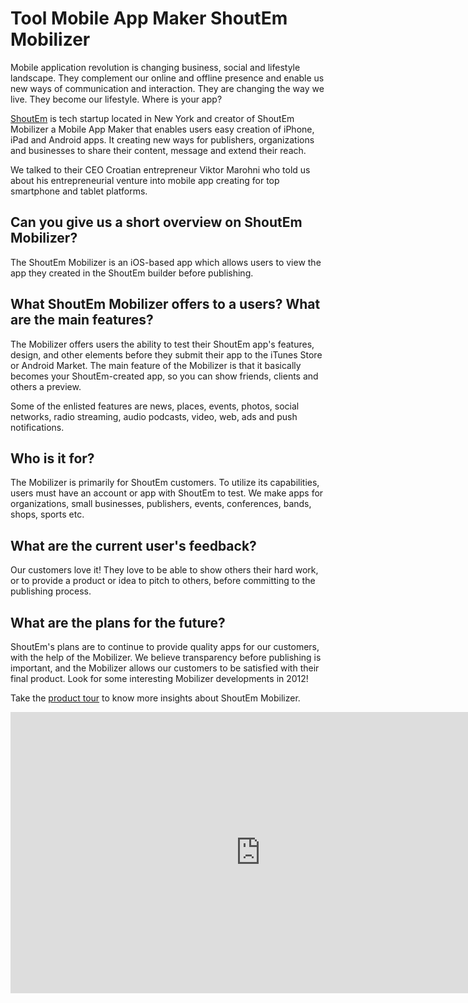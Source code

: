 # Tool Mobile App Maker ShoutEm Mobilizer

Mobile application revolution is changing business, social and lifestyle landscape. They complement our online and offline presence and enable us new ways of communication and interaction. They are changing the way we live. They become our lifestyle. Where is your app?

<a href="http://www.shoutem.com/">ShoutEm</a> is tech startup located in New York and creator of ShoutEm Mobilizer a Mobile App Maker that enables users easy creation of iPhone, iPad and Android apps. It creating new ways for publishers, organizations and businesses to share their content, message and extend their reach.

We talked to their CEO Croatian entrepreneur Viktor Marohni who told us about his entrepreneurial venture into mobile app creating for top smartphone and tablet platforms.

## Can you give us a short overview on ShoutEm Mobilizer?

The ShoutEm Mobilizer is an iOS-based app which allows users to view the app they created in the ShoutEm builder before publishing.

## What ShoutEm Mobilizer offers to a users? What are the main features?

The Mobilizer offers users the ability to test their ShoutEm app's features, design, and other elements before they submit their app to the iTunes Store or Android Market. The main feature of the Mobilizer is that it basically becomes your ShoutEm-created app, so you can show friends, clients and others a preview.

Some of the enlisted features are news, places, events, photos, social networks, radio streaming, audio podcasts, video, web, ads and push notifications.

## Who is it for?

The Mobilizer is primarily for ShoutEm customers. To utilize its capabilities, users must have an account or app with ShoutEm to test. We make apps for organizations, small businesses, publishers, events, conferences, bands, shops, sports etc.

## What are the current user's feedback?

Our customers love it! They love to be able to show others their hard work, or to provide a product or idea to pitch to others, before committing to the publishing process.

## What are the plans for the future?

ShoutEm's plans are to continue to provide quality apps for our customers, with the help of the Mobilizer. We believe transparency before publishing is important, and the Mobilizer allows our customers to be satisfied with their final product. Look for some interesting Mobilizer developments in 2012!

Take the <a href="http://www.shoutem.com/tour">product tour</a> to know more insights about ShoutEm Mobilizer.

<iframe width="800" height="450" src="http://www.youtube.com/embed/daD6GgRGDBg?hd=1" frameborder="0" allowfullscreen></iframe>